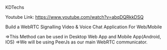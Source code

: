 KDTechs

Youtube Link:
https://www.youtube.com/watch?v=abqDQRkkDSQ

Build a WebRTC Signalling Video & Voice Chat Application For Web/Mobile

=>This Method can be used in Desktop Web App and Mobile App(Android, IOS)
=>We will be using PeerJs as our main WebRTC communicator.
